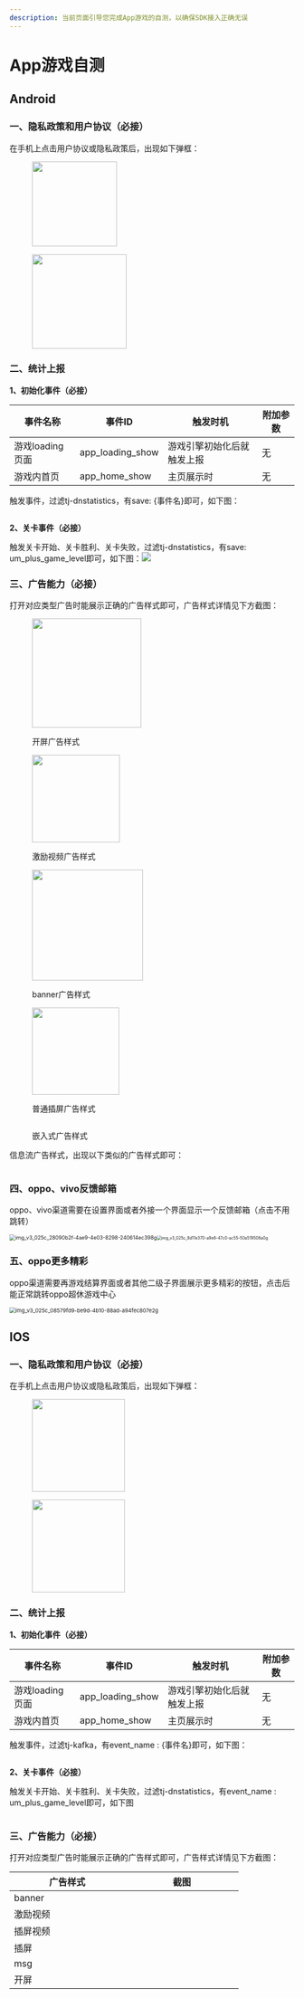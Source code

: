 ```yaml
---
description: 当前页面引导您完成App游戏的自测，以确保SDK接入正确无误
---
```


# App游戏自测

## Android

### 一、隐私政策和用户协议（必接）

在手机上点击用户协议或隐私政策后，出现如下弹框：

<div align="left">

<figure><img src="../.gitbook/assets/image (12).png" alt="" width="150"><figcaption></figcaption></figure>

 

<figure><img src="../.gitbook/assets/image (11).png" alt="" width="167"><figcaption></figcaption></figure>

</div>

### 二、统计上报

**1、初始化事件（必接）**

| **事件名称**    | **事件ID**           | **触发时机**      | **附加参数** |
| ----------- | ------------------ | ------------- | -------- |
| 游戏loading页面 | app\_loading\_show | 游戏引擎初始化后就触发上报 | 无        |
| 游戏内首页       | app\_home\_show    | 主页展示时         | 无        |

触发事件，过滤tj-dnstatistics，有save: {事件名}即可，如下图：

<figure><img src="../.gitbook/assets/image (13).png" alt=""><figcaption></figcaption></figure>

**2、关卡事件（必接）**

触发关卡开始、关卡胜利、关卡失败，过滤tj-dnstatistics，有save: um\_plus\_game\_level即可，如下图：![](<../.gitbook/assets/image (15).png>)

### 三、广告能力（必接）

打开对应类型广告时能展示正确的广告样式即可，广告样式详情见下方截图：



<div>

<figure><img src="../.gitbook/assets/image (16).png" alt="" width="193"><figcaption><p>开屏广告样式</p></figcaption></figure>

 

<figure><img src="../.gitbook/assets/image (17).png" alt="" width="155"><figcaption><p>激励视频广告样式</p></figcaption></figure>

 

<figure><img src="../.gitbook/assets/image (18).png" alt="" width="196"><figcaption><p>banner广告样式</p></figcaption></figure>

 

<figure><img src="../.gitbook/assets/image (19).png" alt="" width="154"><figcaption><p>普通插屏广告样式</p></figcaption></figure>

 

<figure><img src="../.gitbook/assets/image (20).png" alt=""><figcaption><p>嵌入式广告样式</p></figcaption></figure>

</div>

信息流广告样式，出现以下类似的广告样式即可：

<figure><img src="../.gitbook/assets/image (21).png" alt=""><figcaption></figcaption></figure>

### 四、oppo、vivo反馈邮箱

oppo、vivo渠道需要在设置界面或者外接一个界面显示一个反馈邮箱（点击不用跳转）

<img src="../.gitbook/assets/email1.png" alt="img_v3_025c_28090b2f-4ae9-4e03-8298-240614ec398g" style="zoom:65%;" /><img src="../.gitbook/assets/email2.png" alt="img_v3_025c_8d11e370-a9e8-47c0-ac55-50a519508a0g" style="zoom:50%;" />

### 五、oppo更多精彩

oppo渠道需要再游戏结算界面或者其他二级子界面展示更多精彩的按钮，点击后能正常跳转oppo超休游戏中心

<img src="../.gitbook/assets/more.png" alt="img_v3_025c_08579fd9-be9d-4b10-88ad-a94fec807e2g" style="zoom:67%;" />

## IOS

### 一、隐私政策和用户协议（必接）

在手机上点击用户协议或隐私政策后，出现如下弹框：



<div>

<figure><img src="../.gitbook/assets/image (23).png" alt="" width="164"><figcaption></figcaption></figure>

 

<figure><img src="../.gitbook/assets/image (22).png" alt="" width="164"><figcaption></figcaption></figure>

</div>

### 二、统计上报

**1、初始化事件（必接）**

| **事件名称**    | **事件ID**           | **触发时机**      | **附加参数** |
| ----------- | ------------------ | ------------- | -------- |
| 游戏loading页面 | app\_loading\_show | 游戏引擎初始化后就触发上报 | 无        |
| 游戏内首页       | app\_home\_show    | 主页展示时         | 无        |

触发事件，过滤tj-kafka，有event\_name : {事件名}即可，如下图：

<figure><img src="../.gitbook/assets/image (24).png" alt=""><figcaption></figcaption></figure>

**2、关卡事件（必接）**

触发关卡开始、关卡胜利、关卡失败，过滤tj-dnstatistics，有event\_name : um\_plus\_game\_level即可，如下图

<figure><img src="../.gitbook/assets/image (25).png" alt=""><figcaption></figcaption></figure>

### 三、广告能力（必接）

打开对应类型广告时能展示正确的广告样式即可，广告样式详情见下方截图：

<table><thead><tr><th width="188">广告样式</th><th width="185.33333333333331">截图</th></tr></thead><tbody><tr><td>banner</td><td><img src="../.gitbook/assets/image (26).png" alt="" data-size="original"></td></tr><tr><td>激励视频</td><td><img src="../.gitbook/assets/image (27).png" alt="" data-size="original"></td></tr><tr><td>插屏视频</td><td><img src="../.gitbook/assets/image (28).png" alt="" data-size="original"></td></tr><tr><td>插屏</td><td><img src="../.gitbook/assets/image (29).png" alt="" data-size="original"></td></tr><tr><td>msg</td><td><img src="../.gitbook/assets/image (30).png" alt="" data-size="original"></td></tr><tr><td>开屏</td><td><img src="../.gitbook/assets/image (31).png" alt="" data-size="original"></td></tr></tbody></table>
